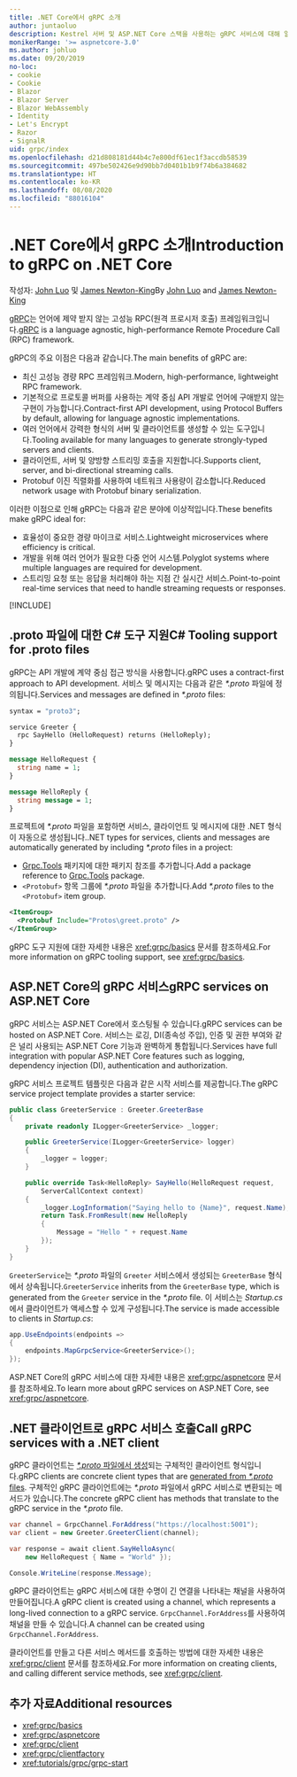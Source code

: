 ```yaml
---
title: .NET Core에서 gRPC 소개
author: juntaoluo
description: Kestrel 서버 및 ASP.NET Core 스택을 사용하는 gRPC 서비스에 대해 알아봅니다.
monikerRange: '>= aspnetcore-3.0'
ms.author: johluo
ms.date: 09/20/2019
no-loc:
- cookie
- Cookie
- Blazor
- Blazor Server
- Blazor WebAssembly
- Identity
- Let's Encrypt
- Razor
- SignalR
uid: grpc/index
ms.openlocfilehash: d21d808181d44b4c7e800df61ec1f3accdb58539
ms.sourcegitcommit: 497be502426e9d90bb7d0401b1b9f74b6a384682
ms.translationtype: HT
ms.contentlocale: ko-KR
ms.lasthandoff: 08/08/2020
ms.locfileid: "88016104"
---
```

# <a name="introduction-to-grpc-on-net-core"></a><span data-ttu-id="d336a-103">.NET Core에서 gRPC 소개</span><span class="sxs-lookup"><span data-stu-id="d336a-103">Introduction to gRPC on .NET Core</span></span>

<span data-ttu-id="d336a-104">작성자: [John Luo](https://github.com/juntaoluo) 및 [James Newton-King](https://twitter.com/jamesnk)</span><span class="sxs-lookup"><span data-stu-id="d336a-104">By [John Luo](https://github.com/juntaoluo) and [James Newton-King](https://twitter.com/jamesnk)</span></span>

<span data-ttu-id="d336a-105">[gRPC](https://grpc.io/docs/guides/)는 언어에 제약 받지 않는 고성능 RPC(원격 프로시저 호출) 프레임워크입니다.</span><span class="sxs-lookup"><span data-stu-id="d336a-105">[gRPC](https://grpc.io/docs/guides/) is a language agnostic, high-performance Remote Procedure Call (RPC) framework.</span></span>

<span data-ttu-id="d336a-106">gRPC의 주요 이점은 다음과 같습니다.</span><span class="sxs-lookup"><span data-stu-id="d336a-106">The main benefits of gRPC are:</span></span>
* <span data-ttu-id="d336a-107">최신 고성능 경량 RPC 프레임워크.</span><span class="sxs-lookup"><span data-stu-id="d336a-107">Modern, high-performance, lightweight RPC framework.</span></span>
* <span data-ttu-id="d336a-108">기본적으로 프로토콜 버퍼를 사용하는 계약 중심 API 개발로 언어에 구애받지 않는 구현이 가능합니다.</span><span class="sxs-lookup"><span data-stu-id="d336a-108">Contract-first API development, using Protocol Buffers by default, allowing for language agnostic implementations.</span></span>
* <span data-ttu-id="d336a-109">여러 언어에서 강력한 형식의 서버 및 클라이언트를 생성할 수 있는 도구입니다.</span><span class="sxs-lookup"><span data-stu-id="d336a-109">Tooling available for many languages to generate strongly-typed servers and clients.</span></span>
* <span data-ttu-id="d336a-110">클라이언트, 서버 및 양방향 스트리밍 호출을 지원합니다.</span><span class="sxs-lookup"><span data-stu-id="d336a-110">Supports client, server, and bi-directional streaming calls.</span></span>
* <span data-ttu-id="d336a-111">Protobuf 이진 직렬화를 사용하여 네트워크 사용량이 감소합니다.</span><span class="sxs-lookup"><span data-stu-id="d336a-111">Reduced network usage with Protobuf binary serialization.</span></span>

<span data-ttu-id="d336a-112">이러한 이점으로 인해 gRPC는 다음과 같은 분야에 이상적입니다.</span><span class="sxs-lookup"><span data-stu-id="d336a-112">These benefits make gRPC ideal for:</span></span>
* <span data-ttu-id="d336a-113">효율성이 중요한 경량 마이크로 서비스.</span><span class="sxs-lookup"><span data-stu-id="d336a-113">Lightweight microservices where efficiency is critical.</span></span>
* <span data-ttu-id="d336a-114">개발을 위해 여러 언어가 필요한 다중 언어 시스템.</span><span class="sxs-lookup"><span data-stu-id="d336a-114">Polyglot systems where multiple languages are required for development.</span></span>
* <span data-ttu-id="d336a-115">스트리밍 요청 또는 응답을 처리해야 하는 지점 간 실시간 서비스.</span><span class="sxs-lookup"><span data-stu-id="d336a-115">Point-to-point real-time services that need to handle streaming requests or responses.</span></span>

[!INCLUDE[](~/includes/gRPCazure.md)]

## <a name="c-tooling-support-for-proto-files"></a><span data-ttu-id="d336a-116">.proto 파일에 대한 C# 도구 지원</span><span class="sxs-lookup"><span data-stu-id="d336a-116">C# Tooling support for .proto files</span></span>

<span data-ttu-id="d336a-117">gRPC는 API 개발에 계약 중심 접근 방식을 사용합니다.</span><span class="sxs-lookup"><span data-stu-id="d336a-117">gRPC uses a contract-first approach to API development.</span></span> <span data-ttu-id="d336a-118">서비스 및 메시지는 다음과 같은 *\*.proto* 파일에 정의됩니다.</span><span class="sxs-lookup"><span data-stu-id="d336a-118">Services and messages are defined in *\*.proto* files:</span></span>

```protobuf
syntax = "proto3";

service Greeter {
  rpc SayHello (HelloRequest) returns (HelloReply);
}

message HelloRequest {
  string name = 1;
}

message HelloReply {
  string message = 1;
}
```

<span data-ttu-id="d336a-119">프로젝트에 *\*.proto* 파일을 포함하면 서비스, 클라이언트 및 메시지에 대한 .NET 형식이 자동으로 생성됩니다.</span><span class="sxs-lookup"><span data-stu-id="d336a-119">.NET types for services, clients and messages are automatically generated by including *\*.proto* files in a project:</span></span>

* <span data-ttu-id="d336a-120">[Grpc.Tools](https://www.nuget.org/packages/Grpc.Tools/) 패키지에 대한 패키지 참조를 추가합니다.</span><span class="sxs-lookup"><span data-stu-id="d336a-120">Add a package reference to [Grpc.Tools](https://www.nuget.org/packages/Grpc.Tools/) package.</span></span>
* <span data-ttu-id="d336a-121">`<Protobuf>` 항목 그룹에 *\*.proto* 파일을 추가합니다.</span><span class="sxs-lookup"><span data-stu-id="d336a-121">Add *\*.proto* files to the `<Protobuf>` item group.</span></span>

```xml
<ItemGroup>
  <Protobuf Include="Protos\greet.proto" />
</ItemGroup>
```

<span data-ttu-id="d336a-122">gRPC 도구 지원에 대한 자세한 내용은 <xref:grpc/basics> 문서를 참조하세요.</span><span class="sxs-lookup"><span data-stu-id="d336a-122">For more information on gRPC tooling support, see <xref:grpc/basics>.</span></span>

## <a name="grpc-services-on-aspnet-core"></a><span data-ttu-id="d336a-123">ASP.NET Core의 gRPC 서비스</span><span class="sxs-lookup"><span data-stu-id="d336a-123">gRPC services on ASP.NET Core</span></span>

<span data-ttu-id="d336a-124">gRPC 서비스는 ASP.NET Core에서 호스팅될 수 있습니다.</span><span class="sxs-lookup"><span data-stu-id="d336a-124">gRPC services can be hosted on ASP.NET Core.</span></span> <span data-ttu-id="d336a-125">서비스는 로깅, DI(종속성 주입), 인증 및 권한 부여와 같은 널리 사용되는 ASP.NET Core 기능과 완벽하게 통합됩니다.</span><span class="sxs-lookup"><span data-stu-id="d336a-125">Services have full integration with popular ASP.NET Core features such as logging, dependency injection (DI), authentication and authorization.</span></span>

<span data-ttu-id="d336a-126">gRPC 서비스 프로젝트 템플릿은 다음과 같은 시작 서비스를 제공합니다.</span><span class="sxs-lookup"><span data-stu-id="d336a-126">The gRPC service project template provides a starter service:</span></span>

```csharp
public class GreeterService : Greeter.GreeterBase
{
    private readonly ILogger<GreeterService> _logger;

    public GreeterService(ILogger<GreeterService> logger)
    {
        _logger = logger;
    }

    public override Task<HelloReply> SayHello(HelloRequest request,
        ServerCallContext context)
    {
        _logger.LogInformation("Saying hello to {Name}", request.Name);
        return Task.FromResult(new HelloReply 
        {
            Message = "Hello " + request.Name
        });
    }
}
```

<span data-ttu-id="d336a-127">`GreeterService`는 *\*.proto* 파일의 `Greeter` 서비스에서 생성되는 `GreeterBase` 형식에서 상속됩니다.</span><span class="sxs-lookup"><span data-stu-id="d336a-127">`GreeterService` inherits from the `GreeterBase` type, which is generated from the `Greeter` service in the *\*.proto* file.</span></span> <span data-ttu-id="d336a-128">이 서비스는 *Startup.cs*에서 클라이언트가 액세스할 수 있게 구성됩니다.</span><span class="sxs-lookup"><span data-stu-id="d336a-128">The service is made accessible to clients in *Startup.cs*:</span></span>

```csharp
app.UseEndpoints(endpoints =>
{
    endpoints.MapGrpcService<GreeterService>();
});
```

<span data-ttu-id="d336a-129">ASP.NET Core의 gRPC 서비스에 대한 자세한 내용은 <xref:grpc/aspnetcore> 문서를 참조하세요.</span><span class="sxs-lookup"><span data-stu-id="d336a-129">To learn more about gRPC services on ASP.NET Core, see <xref:grpc/aspnetcore>.</span></span>

## <a name="call-grpc-services-with-a-net-client"></a><span data-ttu-id="d336a-130">.NET 클라이언트로 gRPC 서비스 호출</span><span class="sxs-lookup"><span data-stu-id="d336a-130">Call gRPC services with a .NET client</span></span>

<span data-ttu-id="d336a-131">gRPC 클라이언트는 [ *\*.proto* 파일에서 생성](xref:grpc/basics#generated-c-assets)되는 구체적인 클라이언트 형식입니다.</span><span class="sxs-lookup"><span data-stu-id="d336a-131">gRPC clients are concrete client types that are [generated from *\*.proto* files](xref:grpc/basics#generated-c-assets).</span></span> <span data-ttu-id="d336a-132">구체적인 gRPC 클라이언트에는 *\*.proto* 파일에서 gRPC 서비스로 변환되는 메서드가 있습니다.</span><span class="sxs-lookup"><span data-stu-id="d336a-132">The concrete gRPC client has methods that translate to the gRPC service in the *\*.proto* file.</span></span>

```csharp
var channel = GrpcChannel.ForAddress("https://localhost:5001");
var client = new Greeter.GreeterClient(channel);

var response = await client.SayHelloAsync(
    new HelloRequest { Name = "World" });

Console.WriteLine(response.Message);
```

<span data-ttu-id="d336a-133">gRPC 클라이언트는 gRPC 서비스에 대한 수명이 긴 연결을 나타내는 채널을 사용하여 만들어집니다.</span><span class="sxs-lookup"><span data-stu-id="d336a-133">A gRPC client is created using a channel, which represents a long-lived connection to a gRPC service.</span></span> <span data-ttu-id="d336a-134">`GrpcChannel.ForAddress`를 사용하여 채널을 만들 수 있습니다.</span><span class="sxs-lookup"><span data-stu-id="d336a-134">A channel can be created using `GrpcChannel.ForAddress`.</span></span>

<span data-ttu-id="d336a-135">클라이언트를 만들고 다른 서비스 메서드를 호출하는 방법에 대한 자세한 내용은 <xref:grpc/client> 문서를 참조하세요.</span><span class="sxs-lookup"><span data-stu-id="d336a-135">For more information on creating clients, and calling different service methods, see <xref:grpc/client>.</span></span>

## <a name="additional-resources"></a><span data-ttu-id="d336a-136">추가 자료</span><span class="sxs-lookup"><span data-stu-id="d336a-136">Additional resources</span></span>

* <xref:grpc/basics>
* <xref:grpc/aspnetcore>
* <xref:grpc/client>
* <xref:grpc/clientfactory>
* <xref:tutorials/grpc/grpc-start>
